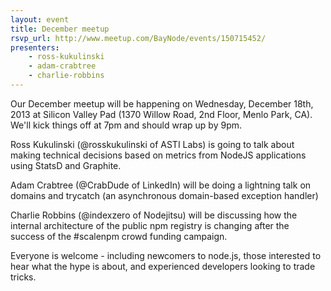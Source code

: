 ```yaml
---
layout: event
title: December meetup
rsvp_url: http://www.meetup.com/BayNode/events/150715452/
presenters:
    - ross-kukulinski
    - adam-crabtree
    - charlie-robbins
---
```


Our December meetup will be happening on Wednesday, December 18th, 2013 at Silicon Valley Pad (1370 Willow Road, 2nd Floor, Menlo Park, CA).  We'll kick things off at 7pm and should wrap up by 9pm.

Ross Kukulinski (@rosskukulinski of ASTI Labs) is going to talk about making technical decisions based on metrics from NodeJS applications using StatsD and Graphite.

Adam Crabtree (@CrabDude of LinkedIn) will be doing a lightning talk on domains and trycatch (an asynchronous domain-based exception handler)

Charlie Robbins (@indexzero of Nodejitsu) will be discussing how the internal architecture of the public npm registry is changing after the success of the #scalenpm crowd funding campaign. 

Everyone is welcome - including newcomers to node.js, those interested to hear what the hype is about, and experienced developers looking to trade tricks.